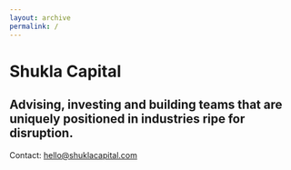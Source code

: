 ```yaml
---
layout: archive
permalink: /
---
```

<div class="home">
<h1 class="logo">Shukla Capital</h1>
<h2>Advising, investing and building teams that are uniquely positioned in industries ripe for disruption.</h2>
<p>Contact: <a href="mailto:hello@shuklacapital.com">hello@shuklacapital.com</a></p>
</div>
